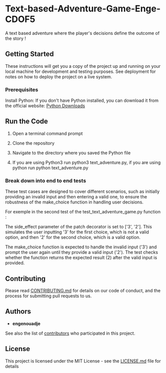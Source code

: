 # Text-based-Adventure-Game-Enge-CDOF5

A text based adventure where the player's decisions define the outcome of the story !

## Getting Started

These instructions will get you a copy of the project up and running on your local machine for development and testing purposes. See deployment for notes on how to deploy the project on a live system.

### Prerequisites

Install Python:
If you don't have Python installed, you can download it from the official website: [Python Downloads](https://www.python.org/downloads/)


## Run the Code


1. Open a terminal command prompt

2. Clone the repository

3. Navigate to the directory where you saved the Python file 

4. If you are using Python3 run python3 text_adventure.py, if you are using python run python text_adventure.py


### Break down into end to end tests

These test cases are designed to cover different scenarios, such as initially providing an invalid input and then entering a valid one, to ensure the robustness of the make_choice function in handling user decisions.

For exemple in the second test of the test_text_adventure_game.py function : 

The side_effect parameter of the patch decorator is set to ['3', '2']. This simulates the user inputting '3' for the first choice, which is not a valid option, and then '2' for the second choice, which is a valid option.

The make_choice function is expected to handle the invalid input ('3') and prompt the user again until they provide a valid input ('2'). The test checks whether the function returns the expected result (2) after the valid input is provided.


## Contributing

Please read [CONTRIBUTING.md](https://github.com/engenouadje/Text-based-Adventure-Game-Enge-CDOF5/blob/main/CONTRIBUTING.md) for details on our code of conduct, and the process for submitting pull requests to us.


## Authors

* **engenouadje** 

See also the list of [contributors](https://github.com/engenouadje/Text-based-Adventure-Game-Enge-CDOF5/graphs/contributors) who participated in this project.

## License

This project is licensed under the MIT License - see the [LICENSE.md](https://github.com/engenouadje/Text-based-Adventure-Game-Enge-CDOF5/blob/main/LICENSE) file for details